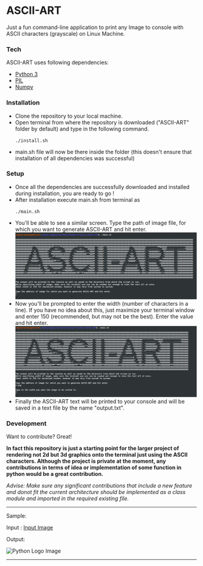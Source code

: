 # ASCII-ART

Just a fun command-line application to print any Image to console with ASCII characters (grayscale) on Linux Machine.

### Tech

ASCII-ART uses following dependencies:

* [Python 3]
* [PIL] 
* [Numpy]

### Installation

- Clone the repository to your local machine.
- Open terminal from where the repository is downloaded ("ASCII-ART" folder by default) and type in the following command.
    ```
    ./install.sh
    ```
- main.sh file will now be there inside the folder (this doesn't ensure that installation of all dependencies was successful)

### Setup

- Once all the dependencies are successfully downloaded and installed during installation, you are ready to go !
- After installation execute main.sh from terminal as
    ```
    ./main.sh
    ```
- You'll be able to see a similar screen. Type the path of image file, for which you want to generate ASCII-ART and hit enter.
    ![](./sample/start-screen.png)
- Now you'll be prompted to enter the width (number of characters in a line). If you have no idea about this, just maximize your terminal window and enter 150 (recommended, but may not be the best). Enter the value and hit enter.
    ![](./sample/width-screen.png)
- Finally the ASCII-ART text will be printed to your console and will be saved in a text file by the name "output.txt".

### Development

Want to contribute? Great!

**In fact this repository is just a starting point for the larger project of rendering not 2d but 3d graphics onto the terminal just using the ASCII characters. Although the project is private at the moment, any contributions in terms of idea or implementation of some function in python would be a great contribution.**

*Advise: Make sure any significant contributions that include a new feature and donot fit the current architecture should be implemented as a class module and imported in the required existing file.*

---

Sample:

Input : [Input Image](https://upload.wikimedia.org/wikipedia/commons/thumb/0/0a/Python.svg/768px-Python.svg.png)

Output:

![Python Logo Image](https://github.com/sagalpreet/ASCII-ART/blob/master/sample.png?raw=true)


---

   [PIL]: <https://pillow.readthedocs.io/en/stable/>
   [Numpy]: <https://numpy.org/>
   [Python 3]: https://www.python.org/downloads/
